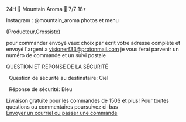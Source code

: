 24H 🗻 Mountain Aroma 🗻 7/7 18+

Instagram : @mountain_aroma  photos et menu



(Producteur,Grossiste)



pour commander envoyé vaux choix par écrit votre adresse complète et envoyé l'argent a visionerf33@protonmail.com je vous ferai parvenir un numéro de commande et un suivi postale


QUESTION ET RÉPONSE DE LA SÉCURITÉ

  Question de sécurité au destinataire: Ciel

  Réponse de sécurité: Bleu










Livraison gratuite pour les commandes de 150$ et plus!
<a>Pour toutes questions ou commentaires poursuivez ci-bas </br> <a href="mailto:visionerf33@protonmail.com">Envoyer un courriel ou passer une commande</a>














